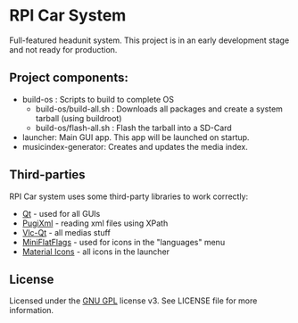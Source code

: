 RPI Car System
==============

Full-featured headunit system. This project is in an early development stage and not ready for production.

Project components:
-------------------

- build-os : Scripts to build to complete OS
	- build-os/build-all.sh : Downloads all packages and create a system tarball (using buildroot)
	- build-os/flash-all.sh : Flash the tarball into a SD-Card
- launcher: Main GUI app. This app will be launched on startup.
- musicindex-generator: Creates and updates the media index.

Third-parties
-------------

RPI Car system uses some third-party libraries to work correctly:

* [Qt] - used for all GUIs
* [PugiXml] - reading xml files using XPath
* [Vlc-Qt] - all medias stuff
* [MiniFlatFlags] - used for icons in the "languages" menu
* [Material Icons] - all icons in the launcher

License
-------

Licensed under the [GNU GPL] license v3. See LICENSE file for more information.

[Qt]:http://www.qt.io/developers/
[PugiXml]:https://github.com/zeux/pugixml
[Vlc-Qt]:https://github.com/vlc-qt/vlc-qt
[MiniFlatFlags]:https://github.com/pixelstrolch/MiniFlatFlags
[Material Icons]:https://www.google.com/design/icons/
[GNU GPL]:http://www.gnu.org/licenses/gpl-3.0.en.html
